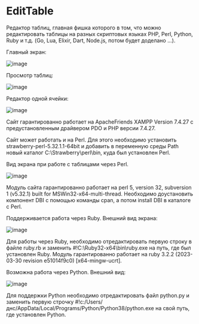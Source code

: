 # EditTable
Редактор таблиц, главная фишка которого в том, что можно редактировать таблицы на разных скриптовых языках PHP, Perl, Python, Ruby и т.д. (Go, Lua, Elixir, Dart, Node.js, потом будет доделано ...).

Главный экран:

![image](https://user-images.githubusercontent.com/10297748/233468988-55e489b6-1931-4f74-9d9c-72bcb7b929e5.png)

Просмотр таблиц:

![image](https://user-images.githubusercontent.com/10297748/233469132-6be058b6-e369-4e2a-8ee7-60eeaa0cf4a4.png)

Редактор одной ячейки:

![image](https://user-images.githubusercontent.com/10297748/233696115-d4051d01-3a54-4748-a651-1cc3be7bd8c8.png)

Сайт гарантированно работает на ApacheFriends XAMPP Version 7.4.27 с предустановленным драйвером PDO и PHP версии 7.4.27.

Сайт может работать и на Perl. Для этого необходимо установить strawberry-perl-5.32.1.1-64bit и добавить в переменную среды Path новый каталог C:\Strawberry\perl\bin\, куда был установлен Perl.

Вид экрана при работе с таблицами через Perl.

![image](https://user-images.githubusercontent.com/10297748/233806376-c619a10f-9550-4049-a13a-dcaf197985e3.png)

Модуль сайта гарантированно работает на perl 5, version 32, subversion 1 (v5.32.1) built for MSWin32-x64-multi-thread. Необходимо доустановить компонент DBI с помощью команды cpan, а потом install DBI в каталоге с Perl.

Поддерживается работа через Ruby. Внешний вид экрана:

![image](https://user-images.githubusercontent.com/10297748/233828976-af11a004-3f1c-4742-96e6-3b569c631755.png)

Для работы через Ruby, необходимо отредактировать первую строку в файле ruby.rb и заменить #!C:\Ruby32-x64\bin\ruby.exe на путь, где был установлен Ruby. Модуль гарантированно работает на ruby 3.2.2 (2023-03-30 revision e51014f9c0) [x64-mingw-ucrt].

Возможна работа через Python. Внешний вид:

![image](https://user-images.githubusercontent.com/10297748/233832764-5ca6d12e-74de-48f9-b2e5-fdc1a2ab076c.png)

Для поддержки Python необходимо отредактировать файл python.py и заменить первую строчку #!c:/Users/днс/AppData/Local/Programs/Python/Python38/python.exe на свой путь, где установлен Python.
